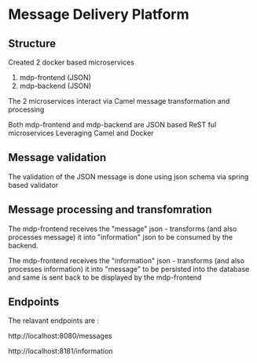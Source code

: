 # Message Delivery Platform

## Structure

Created 2 docker based microservices
1. mdp-frontend (JSON)
2. mdp-backend (JSON)

The 2 microservices interact via Camel message transformation and processing

Both mdp-frontend and mdp-backend are JSON based ReST ful microservices
Leveraging Camel and Docker 

## Message validation
The validation of the JSON message is done using json schema via spring based validator

## Message processing and transfomration
The mdp-frontend receives the "message" json - transforms (and also processes message) it into "information" json to be
consumed by the backend.

The mdp-frontend receives the "information" json - transforms (and also processes information) it into "message" to be persisted
into the database and same is sent back to be displayed by the mdp-frontend


## Endpoints
The relavant endpoints are :

http://localhost:8080/messages

http://localhost:8181/information
